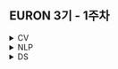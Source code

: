 ## EURON 3기 - 1주차
<details>
<summary>CV</summary>
<div markdown="1">       

<br />  
  
| 주차 | 내용         | 발표자                       | 발표자료 |
| ---- | ------------ | ---------------------------- | -------- |
| 1    | cs231n 1주차 |  | [📚]()    |

  
## Assignment
### 📍 예습과제

1️⃣ CS231N 1강을 수강하고, 요약 및 정리한 내용을 깃허브에 업로드

2️⃣ (선택) 질문 사항이나 공유하고 싶은 내용 깃허브 issue에 추가

과제 제출 방법
레포: (origin) Ewha-Euron/2022-1-Euron-CV
issue 추가
제목: [n주차] 질문 있습니다/~ 내용 공유합니다.
label:
강의 내용 중 이해가 잘 되지 않는 부분 question
강의에는 없지만 추가로 궁금한 사항 question
강의에는 없지만 추가로 공유하고 싶은 내용 share
  
### 📍 복습과제


  
  
  
## Submission
  
> 모든 파일을 업로드하신 후 해당 `Week_1`  branch에서  `pull request` 를 진행해주세요.
  
- 과제 제출 방법
    - 레포: (origin) username/2022-1-Euron-Study-Assignments
    - 브랜치: `Week_1`
    - 해당 주차 브랜치에 과제 업로드하고 Pull Request, 이때 label은 `CV` , `예습과제` 또는 `복습과제`
  
* Preview
  - **8월 29일**까지 제출합니다.
  
* Review
  - **9월 5일**까지 제출합니다.
   
## Extra-Credit

* https://github.com/deeplearningzerotoall

  * 위 링크에 들어가 본인이 사용하는 프레임워크에 맞게 repository를 선택해 주세요.
  * 본인의 EURON repository의 Week_1 branch (해당 readme가 있는 branch)에 1에서 택한 repository를  `git clone` 합니다.

  * `lab-01-basics.ipynb` 을 진행해주세요. 

  
</div>
</details>

<details>
<summary>NLP</summary>
<div markdown="1">
  
<br />  
  
| 주차 | 내용         | 발표자                       | 발표자료 |
| ---- | ------------ | ---------------------------- | -------- |
| 1    | cs224n 1주차 |  | [📚]()    |


  
## Assignment
### 📍 예습과제

  
### 📍 복습과제
  

  
  

## Submission
  
> 모든 파일을 업로드하신 후 해당 `Week_1`  branch에서  `pull request` 를 진행해주세요.
  
- 과제 제출 방법
    - 레포: (origin) username/2022-1-Euron-Study-Assignments
    - 브랜치: Week_1
    - 해당 주차 브랜치에 과제 업로드하고 Pull Request, 이때 label은 `NLP`, `예습과제` 또는 `복습과제`

* Preview
  - **8월 29일**까지 제출합니다.
  
* Review
  - **9월 5일**까지 제출합니다.
  

</div>
</details>

<details>
<summary>DS</summary>
<div markdown="1">
  
<br />  
  
| 주차 | 내용         | 발표자                       | 발표자료 |
| ---- | ------------ | ---------------------------- | -------- |
| 1    | 완벽가이드 1~3장 | 최하경, 임나영 | [📚]()    |


  
## Assignment
  
### 📍 예습과제
  - 파이썬 머신러닝 완벽가이드 1~3장을 pdf 형식으로 정리합니다. 또한 주피터나 구글 코랩으로 실행한 실습 코드들을 ipynb 형식으로 정리합니다.
  
### 📍 복습과제
  - 1주차 복습과제는 없습니다.

  
  
## Submission
  
> 모든 파일을 업로드하신 후 해당 `Week_1`  branch에서  `pull request` 를 진행해주세요.

* Preview
  - **8월 29일**까지 제출합니다.
  
* Review
  - 1주차 복습과제는 없습니다.
  

</div>
</details>
